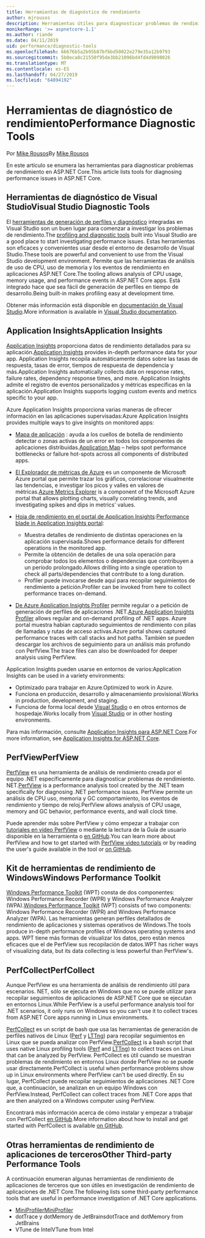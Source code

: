 ```yaml
---
title: Herramientas de diagnóstico de rendimiento
author: mjrousos
description: Herramientas útiles para diagnosticar problemas de rendimiento en aplicaciones ASP.NET Core.
monikerRange: '>= aspnetcore-1.1'
ms.author: riande
ms.date: 04/11/2019
uid: performance/diagnostic-tools
ms.openlocfilehash: 66676b5a2b95b87bfbbd50022e279e35a12b9793
ms.sourcegitcommit: 5b0eca8c21550f95de3bb21096bd4fd4d9098026
ms.translationtype: MT
ms.contentlocale: es-ES
ms.lasthandoff: 04/27/2019
ms.locfileid: "64894192"
---
```

# <a name="performance-diagnostic-tools"></a><span data-ttu-id="b48cf-103">Herramientas de diagnóstico de rendimiento</span><span class="sxs-lookup"><span data-stu-id="b48cf-103">Performance Diagnostic Tools</span></span>

<span data-ttu-id="b48cf-104">Por [Mike Rousos](https://github.com/mjrousos)</span><span class="sxs-lookup"><span data-stu-id="b48cf-104">By [Mike Rousos](https://github.com/mjrousos)</span></span>

<span data-ttu-id="b48cf-105">En este artículo se enumera las herramientas para diagnosticar problemas de rendimiento en ASP.NET Core.</span><span class="sxs-lookup"><span data-stu-id="b48cf-105">This article lists tools for diagnosing performance issues in ASP.NET Core.</span></span>

## <a name="visual-studio-diagnostic-tools"></a><span data-ttu-id="b48cf-106">Herramientas de diagnóstico de Visual Studio</span><span class="sxs-lookup"><span data-stu-id="b48cf-106">Visual Studio Diagnostic Tools</span></span>

<span data-ttu-id="b48cf-107">El [herramientas de generación de perfiles y diagnóstico](/visualstudio/profiling) integradas en Visual Studio son un buen lugar para comenzar a investigar los problemas de rendimiento.</span><span class="sxs-lookup"><span data-stu-id="b48cf-107">The [profiling and diagnostic tools](/visualstudio/profiling) built into Visual Studio are a good place to start investigating performance issues.</span></span> <span data-ttu-id="b48cf-108">Estas herramientas son eficaces y convenientes usar desde el entorno de desarrollo de Visual Studio.</span><span class="sxs-lookup"><span data-stu-id="b48cf-108">These tools are powerful and convenient to use from the Visual Studio development environment.</span></span> <span data-ttu-id="b48cf-109">Permite que las herramientas de análisis de uso de CPU, uso de memoria y los eventos de rendimiento en aplicaciones ASP.NET Core.</span><span class="sxs-lookup"><span data-stu-id="b48cf-109">The tooling allows analysis of CPU usage, memory usage, and performance events in ASP.NET Core apps.</span></span> <span data-ttu-id="b48cf-110">Está integrado hace que sea fácil de generación de perfiles en tiempo de desarrollo.</span><span class="sxs-lookup"><span data-stu-id="b48cf-110">Being built-in makes profiling easy at development time.</span></span>

<span data-ttu-id="b48cf-111">Obtener más información está disponible en [documentación de Visual Studio](/visualstudio/profiling/profiling-overview).</span><span class="sxs-lookup"><span data-stu-id="b48cf-111">More information is available in [Visual Studio documentation](/visualstudio/profiling/profiling-overview).</span></span>

## <a name="application-insights"></a><span data-ttu-id="b48cf-112">Application Insights</span><span class="sxs-lookup"><span data-stu-id="b48cf-112">Application Insights</span></span>

<span data-ttu-id="b48cf-113">[Application Insights](/azure/application-insights/app-insights-overview) proporciona datos de rendimiento detallados para su aplicación.</span><span class="sxs-lookup"><span data-stu-id="b48cf-113">[Application Insights](/azure/application-insights/app-insights-overview) provides in-depth performance data for your app.</span></span> <span data-ttu-id="b48cf-114">Application Insights recopila automáticamente datos sobre las tasas de respuesta, tasas de error, tiempos de respuesta de dependencia y más.</span><span class="sxs-lookup"><span data-stu-id="b48cf-114">Application Insights automatically collects data on response rates, failure rates, dependency response times, and more.</span></span> <span data-ttu-id="b48cf-115">Application Insights admite el registro de eventos personalizados y métricas específicas en la aplicación.</span><span class="sxs-lookup"><span data-stu-id="b48cf-115">Application Insights supports logging custom events and metrics specific to your app.</span></span>

<span data-ttu-id="b48cf-116">Azure Application Insights proporciona varias maneras de ofrecer información en las aplicaciones supervisadas:</span><span class="sxs-lookup"><span data-stu-id="b48cf-116">Azure Application Insights provides multiple ways to give insights on monitored apps:</span></span>

- <span data-ttu-id="b48cf-117">[Mapa de aplicación](/azure/application-insights/app-insights-app-map) : ayuda a los cuellos de botella de rendimiento detectar o zonas activas de un error en todos los componentes de aplicaciones distribuidas.</span><span class="sxs-lookup"><span data-stu-id="b48cf-117">[Application Map](/azure/application-insights/app-insights-app-map) – helps spot performance bottlenecks or failure hot-spots across all components of distributed apps.</span></span>
- <span data-ttu-id="b48cf-118">[El Explorador de métricas de Azure](/azure/azure-monitor/platform/metrics-getting-started) es un componente de Microsoft Azure portal que permite trazar los gráficos, correlacionar visualmente las tendencias, e investigar los picos y valles en valores de métricas.</span><span class="sxs-lookup"><span data-stu-id="b48cf-118">[Azure Metrics Explorer](/azure/azure-monitor/platform/metrics-getting-started) is a component of the Microsoft Azure portal that allows plotting charts, visually correlating trends, and investigating spikes and dips in metrics' values.</span></span>
- <span data-ttu-id="b48cf-119">[Hoja de rendimiento en el portal de Application Insights](/azure/application-insights/app-insights-tutorial-performance):</span><span class="sxs-lookup"><span data-stu-id="b48cf-119">[Performance blade in Application Insights portal](/azure/application-insights/app-insights-tutorial-performance):</span></span>

  - <span data-ttu-id="b48cf-120">Muestra detalles de rendimiento de distintas operaciones en la aplicación supervisada.</span><span class="sxs-lookup"><span data-stu-id="b48cf-120">Shows performance details for different operations in the monitored app.</span></span>
  - <span data-ttu-id="b48cf-121">Permite la obtención de detalles de una sola operación para comprobar todos los elementos o dependencias que contribuyen a un período prolongado.</span><span class="sxs-lookup"><span data-stu-id="b48cf-121">Allows drilling into a single operation to check all parts/dependencies that contribute to a long duration.</span></span>
  - <span data-ttu-id="b48cf-122">Profiler puede invocarse desde aquí para recopilar seguimientos de rendimiento a petición.</span><span class="sxs-lookup"><span data-stu-id="b48cf-122">Profiler can be invoked from here to collect performance traces on-demand.</span></span>

- <span data-ttu-id="b48cf-123">[De Azure Application Insights Profiler](/azure/azure-monitor/app/profiler) permite regular o a petición de generación de perfiles de aplicaciones .NET.</span><span class="sxs-lookup"><span data-stu-id="b48cf-123">[Azure Application Insights Profiler](/azure/azure-monitor/app/profiler) allows regular and on-demand profiling of .NET apps.</span></span>  <span data-ttu-id="b48cf-124">Azure portal muestra habían capturado seguimientos de rendimiento con pilas de llamadas y rutas de acceso activas.</span><span class="sxs-lookup"><span data-stu-id="b48cf-124">Azure portal shows captured performance traces with call stacks and hot paths.</span></span> <span data-ttu-id="b48cf-125">También se pueden descargar los archivos de seguimiento para un análisis más profundo con PerfView.</span><span class="sxs-lookup"><span data-stu-id="b48cf-125">The trace files can also be downloaded for deeper analysis using PerfView.</span></span>

<span data-ttu-id="b48cf-126">Application Insights pueden usarse en entornos de varios:</span><span class="sxs-lookup"><span data-stu-id="b48cf-126">Application Insights can be used in a variety environments:</span></span>

- <span data-ttu-id="b48cf-127">Optimizado para trabajar en Azure.</span><span class="sxs-lookup"><span data-stu-id="b48cf-127">Optimized to work in Azure.</span></span>
- <span data-ttu-id="b48cf-128">Funciona en producción, desarrollo y almacenamiento provisional.</span><span class="sxs-lookup"><span data-stu-id="b48cf-128">Works in production, development, and staging.</span></span>
- <span data-ttu-id="b48cf-129">Funciona de forma local desde [Visual Studio](/azure/application-insights/app-insights-visual-studio) o en otros entornos de hospedaje.</span><span class="sxs-lookup"><span data-stu-id="b48cf-129">Works locally from [Visual Studio](/azure/application-insights/app-insights-visual-studio) or in other hosting environments.</span></span>

<span data-ttu-id="b48cf-130">Para más información, consulte [Application Insights para ASP.NET Core](/azure/application-insights/app-insights-asp-net-core).</span><span class="sxs-lookup"><span data-stu-id="b48cf-130">For more information, see [Application Insights for ASP.NET Core](/azure/application-insights/app-insights-asp-net-core).</span></span>

## <a name="perfview"></a><span data-ttu-id="b48cf-131">PerfView</span><span class="sxs-lookup"><span data-stu-id="b48cf-131">PerfView</span></span>

<span data-ttu-id="b48cf-132">[PerfView](https://github.com/Microsoft/perfview) es una herramienta de análisis de rendimiento creada por el equipo .NET específicamente para diagnosticar problemas de rendimiento. NET.</span><span class="sxs-lookup"><span data-stu-id="b48cf-132">[PerfView](https://github.com/Microsoft/perfview) is a performance analysis tool created by the .NET team specifically for diagnosing .NET performance issues.</span></span> <span data-ttu-id="b48cf-133">PerfView permite un análisis de CPU uso, memoria y GC comportamiento, los eventos de rendimiento y tiempo de reloj.</span><span class="sxs-lookup"><span data-stu-id="b48cf-133">PerfView allows analysis of CPU usage, memory and GC behavior, performance events, and wall clock time.</span></span>

<span data-ttu-id="b48cf-134">Puede aprender más sobre PerfView y cómo empezar a trabajar con [tutoriales en vídeo PerfView](http://channel9.msdn.com/Series/PerfView-Tutorial) o mediante la lectura de la Guía de usuario disponible en la herramienta o [en GitHub](https://github.com/Microsoft/perfview).</span><span class="sxs-lookup"><span data-stu-id="b48cf-134">You can learn more about PerfView and how to get started with [PerfView video tutorials](http://channel9.msdn.com/Series/PerfView-Tutorial) or by reading the user's guide available in the tool or [on GitHub](https://github.com/Microsoft/perfview).</span></span>

## <a name="windows-performance-toolkit"></a><span data-ttu-id="b48cf-135">Kit de herramientas de rendimiento de Windows</span><span class="sxs-lookup"><span data-stu-id="b48cf-135">Windows Performance Toolkit</span></span>

<span data-ttu-id="b48cf-136">[Windows Performance Toolkit](/windows-hardware/test/wpt/) (WPT) consta de dos componentes: Windows Performance Recorder (WPR) y Windows Performance Analyzer (WPA).</span><span class="sxs-lookup"><span data-stu-id="b48cf-136">[Windows Performance Toolkit](/windows-hardware/test/wpt/) (WPT) consists of two components: Windows Performance Recorder (WPR) and Windows Performance Analyzer (WPA).</span></span> <span data-ttu-id="b48cf-137">Las herramientas generan perfiles detallados de rendimiento de aplicaciones y sistemas operativos de Windows.</span><span class="sxs-lookup"><span data-stu-id="b48cf-137">The tools produce in-depth performance profiles of Windows operating systems and apps.</span></span> <span data-ttu-id="b48cf-138">WPT tiene más formas de visualizar los datos, pero están menos eficaces que el de PerfView sus recopilación de datos.</span><span class="sxs-lookup"><span data-stu-id="b48cf-138">WPT has richer ways of visualizing data, but its data collecting is less powerful than PerfView's.</span></span>

## <a name="perfcollect"></a><span data-ttu-id="b48cf-139">PerfCollect</span><span class="sxs-lookup"><span data-stu-id="b48cf-139">PerfCollect</span></span>

<span data-ttu-id="b48cf-140">Aunque PerfView es una herramienta de análisis de rendimiento útil para escenarios. NET, sólo se ejecuta en Windows que no se puede utilizar para recopilar seguimientos de aplicaciones de ASP.NET Core que se ejecutan en entornos Linux.</span><span class="sxs-lookup"><span data-stu-id="b48cf-140">While PerfView is a useful performance analysis tool for .NET scenarios, it only runs on Windows so you can't use it to collect traces from ASP.NET Core apps running in Linux environments.</span></span>

<span data-ttu-id="b48cf-141">[PerfCollect](https://github.com/dotnet/coreclr/blob/master/Documentation/project-docs/linux-performance-tracing.md) es un script de bash que usa las herramientas de generación de perfiles nativos de Linux ([Perf](https://perf.wiki.kernel.org/index.php/Main_Page) y [LTTng](https://lttng.org/)) para recopilar seguimientos en Linux que se pueda analizar con PerfView.</span><span class="sxs-lookup"><span data-stu-id="b48cf-141">[PerfCollect](https://github.com/dotnet/coreclr/blob/master/Documentation/project-docs/linux-performance-tracing.md) is a bash script that uses native Linux profiling tools ([Perf](https://perf.wiki.kernel.org/index.php/Main_Page) and [LTTng](https://lttng.org/)) to collect traces on Linux that can be analyzed by PerfView.</span></span> <span data-ttu-id="b48cf-142">PerfCollect es útil cuando se muestran problemas de rendimiento en entornos Linux donde PerfView no se puede usar directamente.</span><span class="sxs-lookup"><span data-stu-id="b48cf-142">PerfCollect is useful when performance problems show up in Linux environments where PerfView can't be used directly.</span></span> <span data-ttu-id="b48cf-143">En su lugar, PerfCollect puede recopilar seguimientos de aplicaciones .NET Core que, a continuación, se analizan en un equipo Windows con PerfView.</span><span class="sxs-lookup"><span data-stu-id="b48cf-143">Instead, PerfCollect can collect traces from .NET Core apps that are then analyzed on a Windows computer using PerfView.</span></span>

<span data-ttu-id="b48cf-144">Encontrará más información acerca de cómo instalar y empezar a trabajar con PerfCollect [en GitHub](https://github.com/dotnet/coreclr/blob/master/Documentation/project-docs/linux-performance-tracing.md).</span><span class="sxs-lookup"><span data-stu-id="b48cf-144">More information about how to install and get started with PerfCollect is available [on GitHub](https://github.com/dotnet/coreclr/blob/master/Documentation/project-docs/linux-performance-tracing.md).</span></span>

## <a name="other-third-party-performance-tools"></a><span data-ttu-id="b48cf-145">Otras herramientas de rendimiento de aplicaciones de terceros</span><span class="sxs-lookup"><span data-stu-id="b48cf-145">Other Third-party Performance Tools</span></span>

<span data-ttu-id="b48cf-146">A continuación enumeran algunas herramientas de rendimiento de aplicaciones de terceros que son útiles en investigación de rendimiento de aplicaciones de .NET Core.</span><span class="sxs-lookup"><span data-stu-id="b48cf-146">The following lists some third-party performance tools that are useful in performance investigation of .NET Core applications.</span></span>

- [<span data-ttu-id="b48cf-147">MiniProfiler</span><span class="sxs-lookup"><span data-stu-id="b48cf-147">MiniProfiler</span></span>](https://miniprofiler.com/)
- <span data-ttu-id="b48cf-148">dotTrace y dotMemory de JetBrains</span><span class="sxs-lookup"><span data-stu-id="b48cf-148">dotTrace and dotMemory from JetBrains</span></span>
- <span data-ttu-id="b48cf-149">VTune de Intel</span><span class="sxs-lookup"><span data-stu-id="b48cf-149">VTune from Intel</span></span>
